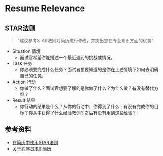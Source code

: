 # Resume Relevance

## STAR法则
> "建议参考STAR法则对简历进行修改，并突出您在专业知识方面的优势"

* Situation 情境
  * 面试官希望你能描述一个最近遇到的挑战或情况。
* Task 任务
  * 你必须要完成什么任务？面试者想要知道的是你在上述情境下如何去明确自己的任务。
* Action 行动
  * 你做了什么？面试官想要了解的是你做了什么？为什么做？有没有替代方案？
* Result 结果
  * 你行动的结果是什么？从你的行动中，你得到了什么？有没有完成你的目标？你从中获得了什么经验教训？之后有没有用到这些经验？

## 参考资料
* [在简历中使用STAR法则](http://blog.csdn.net/xiahouzuoxin/article/details/9315353)
* [关于程序员求职简历](https://mdluo.github.io/blog/about-resume/)
